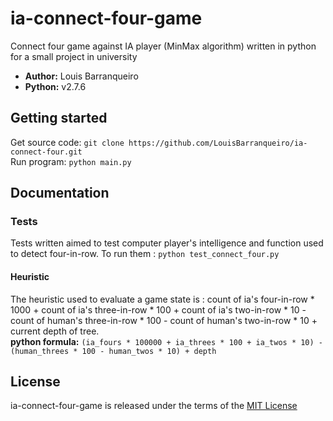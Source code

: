 # ia-connect-four-game
Connect four game against IA player (MinMax algorithm) written in python for a small project in university

* **Author:** Louis Barranqueiro
* **Python:** v2.7.6

## Getting started

Get source code: `git clone https://github.com/LouisBarranqueiro/ia-connect-four.git`  
Run program: `python main.py`
  
## Documentation

### Tests

Tests written aimed to test computer player's intelligence and function used to detect four-in-row.
To run them : `python test_connect_four.py`

#### Heuristic

The heuristic used to evaluate a game state is : count of ia's four-in-row * 1000 + count of ia's three-in-row * 100 + count of ia's two-in-row * 10 - count of human's three-in-row * 100 - count of human's two-in-row * 10 + current depth of tree.  
**python formula:** `(ia_fours * 100000 + ia_threes * 100 + ia_twos * 10) - (human_threes * 100 - human_twos * 10) + depth`

## License

ia-connect-four-game is released under the terms of the [MIT License](https://github.com/LouisBarranqueiro/ia-connect-four-game/blob/master/LICENSE)
